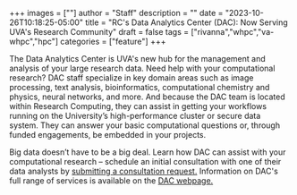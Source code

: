 +++
images = [""]
author = "Staff"
description = ""
date = "2023-10-26T10:18:25-05:00"
title = "RC's Data Analytics Center (DAC): Now Serving UVA's Research Community"
draft = false
tags = ["rivanna","whpc","va-whpc","hpc"]
categories = ["feature"]
+++

The Data Analytics Center is UVA's new hub for the management and analysis of your large research data. Need help with your computational research? DAC staff specialize in key domain areas such as image processing, text analysis, bioinformatics, computational chemistry and physics, neural networks, and more. And because the DAC team is located within Research Computing, they can assist in getting your workflows running on the University’s high-performance cluster or secure data system. They can answer your basic computational questions or, through funded engagements, be embedded in your projects.

Big data doesn’t have to be a big deal. Learn how DAC can assist with your computational research – schedule an initial consultation with one of their data analysts by [submitting a consultation request.](https://www.rc.virginia.edu/form/support-request/?category=Data%20Analytics) Information on DAC's full range of services is available on the [DAC webpage.](https://www.rc.virginia.edu/service/dac/)







    
     


